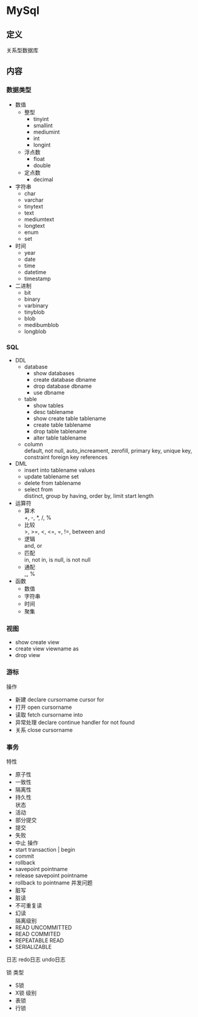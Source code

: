 # MySql #

## 定义 ##
关系型数据库

## 内容 ##
### 数据类型 ###
  - 数值
    - 整型
      - tinyint
      - smallint
      - mediumint
      - int
      - longint
    - 浮点数
      - float
      - double
    - 定点数
      - decimal
  - 字符串
    - char
    - varchar
    - tinytext
    - text
    - mediumtext
    - longtext
    - enum
    - set
  - 时间
    - year
    - date
    - time
    - datetime
    - timestamp
  - 二进制
    - bit
    - binary
    - varbinary
    - tinyblob
    - blob
    - medibumblob
    - longblob

### SQL ###
  - DDL
    - database
      - show databases 
      - create database dbname 
      - drop database dbname
      - use dbname
    - table
      - show tables
      - desc tablename
      - show create table tablename
      - create table tablename
      - drop table tablename
      - alter table tablename
    - column  
      default, not null, auto_increament, zerofill, primary key, unique key, constraint foreign key references
  - DML 
    - insert into tablename values
    - update tablename set 
    - delete from tablename
    - select from   
      distinct, group by having, order by, limit start length
  - 运算符
    - 算术  
    +, -, *, /, %
    - 比较  
    \>, >=, <, <=, =, !=, between and
    - 逻辑  
    and, or
    - 匹配  
    in, not in, is null, is not null
    - 通配  
    _, %
  - 函数
    - 数值
    - 字符串
    - 时间
    - 聚集

### 视图 ###
  - show create view
  - create view viewname as
  - drop view

### 游标 ###
操作  
  - 新建 declare cursorname cursor for
  - 打开 open cursorname
  - 读取 fetch cursorname into 
  - 异常处理 declare continue handler for not found
  - 关系 close cursorname

### 事务 ###
特性  
  - 原子性
  - 一致性
  - 隔离性
  - 持久性  
状态  
  - 活动
  - 部分提交
  - 提交
  - 失败
  - 中止
操作  
  - start transaction | begin
  - commit
  - rollback
  - savepoint pointname
  - release savepoint pointname
  - rollback to pointname
并发问题  
  - 脏写
  - 脏读
  - 不可重复读
  - 幻读  
隔离级别  
  - READ UNCOMMITTED
  - READ COMMITED
  - REPEATABLE READ
  - SERIALIZABLE

日志
redo日志
undo日志

锁
类型  
  - S锁
  - X锁
级别
  - 表锁
  - 行锁

